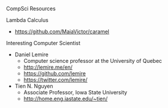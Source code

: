 CompSci Resources  


Lambda Calculus
* https://github.com/MaiaVictor/caramel


Interesting Computer Scientist
* Daniel Lemire
  * Computer science professor at the University of Quebec
  * http://lemire.me/en/
  * https://github.com/lemire
  * https://twitter.com/lemire/
* Tien N. Nguyen
  * Associate Professor, Iowa State University
  * http://home.eng.iastate.edu/~tien/

